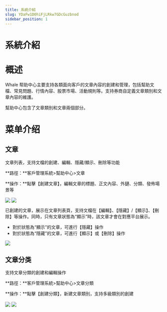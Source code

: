 ```yaml
---
title: 系統介紹
slug: YDaFw1D0hiFjLRkw7GDcGuzbnod
sidebar_position: 1
---
```



# 系統介紹

# 概述

Whale 帮助中心主要支持各類面向客戶的文章內容的創建和管理，包括幫助文檔、常見問題、行情內容、股票市場、活動規則等。支持券商自定義文章類別和文章內容的維護。

幫助中心包含了文章類別和文章兩個部分。

# 菜单介绍

## 文章

文章列表，支持文檔的創建、編輯、隱藏/顯示、刪除等功能

**路徑：**客戶管理系統&gt;幫助中心&gt;文章

**操作：**點擊【創建文章】，編輯文章的標題、正文內容、外鏈、分類、發佈場景等

<img src="/assets/ClAibJPDRo1ApcxQut3cQXGLnRb.png" src-width="2754" src-height="1438" align="center"/>

<img src="/assets/Lmanbe2Gbo39IdxirmoczUkQnRb.png" src-width="2726" src-height="1436" align="center"/>

已創建的文章，展示在文章列表頁，支持文檔在【編輯】、【隱藏】/【顯示】、【刪除】等操作。同時，只有文章狀態為“顯示”時，該文章才會在對應平台展示。

- 對於狀態為“顯示”的文章，可進行【隱藏】操作
- 對於狀態為“隱藏”的文章，可進行【顯示】或【刪除】操作

<img src="/assets/XKewbwwvposyHqx9KapcUxP3nKe.png" src-width="2754" src-height="1360" align="center"/>

## 文章分类

支持文章分類的創建和編輯操作

**路徑：**客戶管理系統&gt;幫助中心&gt;文章分類

**操作：**點擊【創建分類】，新建文章類別，支持多級類別的創建

<img src="/assets/JpAxbX5EuoMPqwxoiRwcILBNnhb.png" src-width="2740" src-height="1420" align="center"/>

<img src="/assets/XAe8b907Ao83TGxt7jaceGxInuf.png" src-width="2748" src-height="1066" align="center"/>

## 
